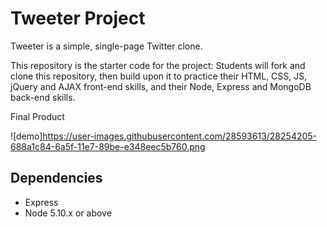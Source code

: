 # Tweeter Project

Tweeter is a simple, single-page Twitter clone.

This repository is the starter code for the project: Students will fork and clone this repository, then build upon it to practice their HTML, CSS, JS, jQuery and AJAX front-end skills, and their Node, Express and MongoDB back-end skills.

Final Product

![demo]https://user-images.githubusercontent.com/28593613/28254205-688a1c84-6a5f-11e7-89be-e348eec5b760.png

## Dependencies

- Express
- Node 5.10.x or above
